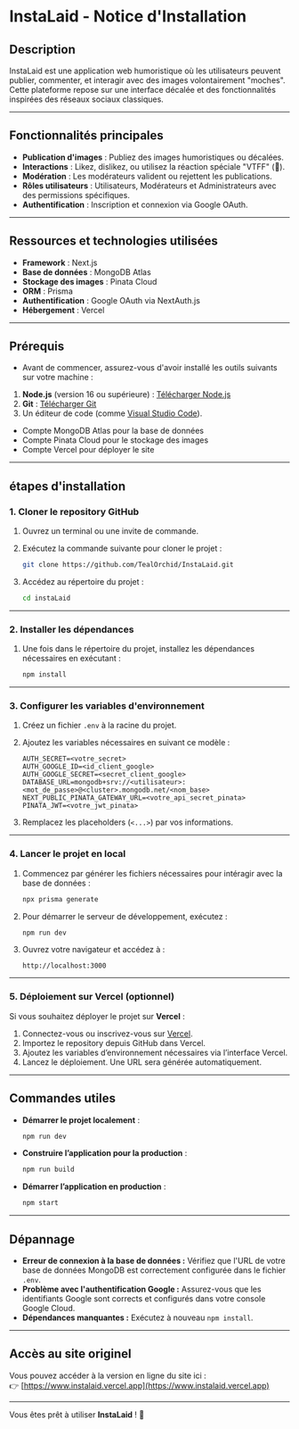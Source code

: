 # **InstaLaid - Notice d'Installation**

## **Description** 
InstaLaid est une application web humoristique où les utilisateurs peuvent publier, commenter, et interagir avec des images volontairement "moches". Cette plateforme repose sur une interface décalée et des fonctionnalités inspirées des réseaux sociaux classiques.

---

## **Fonctionnalités principales**

- **Publication d'images** : Publiez des images humoristiques ou décalées.
- **Interactions** : Likez, dislikez, ou utilisez la réaction spéciale "VTFF" (🖕).
- **Modération** : Les modérateurs valident ou rejettent les publications.
- **Rôles utilisateurs** : Utilisateurs, Modérateurs et Administrateurs avec des permissions spécifiques.
- **Authentification** : Inscription et connexion via Google OAuth.

---

## **Ressources et technologies utilisées**

- **Framework** : Next.js
- **Base de données** : MongoDB Atlas
- **Stockage des images** : Pinata Cloud
- **ORM** : Prisma
- **Authentification** : Google OAuth via NextAuth.js
- **Hébergement** : Vercel

---

## **Prérequis**
- Avant de commencer, assurez-vous d'avoir installé les outils suivants sur votre machine :
1. **Node.js** (version 16 ou supérieure) : [Télécharger Node.js](https://nodejs.org/)
2. **Git** : [Télécharger Git](https://git-scm.com/)
3. Un éditeur de code (comme [Visual Studio Code](https://code.visualstudio.com/)).
- Compte MongoDB Atlas pour la base de données
- Compte Pinata Cloud pour le stockage des images
- Compte Vercel pour déployer le site

---

## **étapes d'installation**

### **1. Cloner le repository GitHub**
1. Ouvrez un terminal ou une invite de commande.
2. Exécutez la commande suivante pour cloner le projet :
   ```bash
   git clone https://github.com/TealOrchid/InstaLaid.git
   ```

3. Accédez au répertoire du projet :
   ```bash
   cd instaLaid
   ```

---

### **2. Installer les dépendances**
1. Une fois dans le répertoire du projet, installez les dépendances nécessaires en exécutant :
   ```bash
   npm install
   ```

---

### **3. Configurer les variables d'environnement**
1. Créez un fichier `.env` à la racine du projet.
2. Ajoutez les variables nécessaires en suivant ce modèle :
   ```env
   AUTH_SECRET=<votre_secret>
   AUTH_GOOGLE_ID=<id_client_google>
   AUTH_GOOGLE_SECRET=<secret_client_google>
   DATABASE_URL=mongodb+srv://<utilisateur>:<mot_de_passe>@<cluster>.mongodb.net/<nom_base>
   NEXT_PUBLIC_PINATA_GATEWAY_URL=<votre_api_secret_pinata>
   PINATA_JWT=<votre_jwt_pinata>
   ```

3. Remplacez les placeholders (`<...>`) par vos informations.

---

### **4. Lancer le projet en local**
1. Commencez par générer les fichiers nécessaires pour intéragir avec la base de données :
   ```bash
   npx prisma generate
   ```

2. Pour démarrer le serveur de développement, exécutez :
   ```bash
   npm run dev
   ```

3. Ouvrez votre navigateur et accédez à :
   ```
   http://localhost:3000
   ```

---

### **5. Déploiement sur Vercel (optionnel)**
Si vous souhaitez déployer le projet sur **Vercel** :
1. Connectez-vous ou inscrivez-vous sur [Vercel](https://vercel.com/).
2. Importez le repository depuis GitHub dans Vercel.
3. Ajoutez les variables d’environnement nécessaires via l’interface Vercel.
4. Lancez le déploiement. Une URL sera générée automatiquement.

---

## **Commandes utiles**
- **Démarrer le projet localement** :
  ```bash
  npm run dev
  ```
- **Construire l’application pour la production** :
  ```bash
  npm run build
  ```
- **Démarrer l’application en production** :
  ```bash
  npm start
  ```

---

## **Dépannage**
- **Erreur de connexion à la base de données :** Vérifiez que l'URL de votre base de données MongoDB est correctement configurée dans le fichier `.env`.
- **Problème avec l'authentification Google :** Assurez-vous que les identifiants Google sont corrects et configurés dans votre console Google Cloud.
- **Dépendances manquantes :** Exécutez à nouveau `npm install`.

---

## **Accès au site originel**
Vous pouvez accéder à la version en ligne du site ici :  
👉 [https://www.instalaid.vercel.app](https://www.instalaid.vercel.app)

---

Vous êtes prêt à utiliser **InstaLaid** ! 🎉